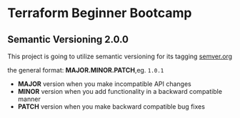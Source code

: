 # Terraform Beginner Bootcamp 

## Semantic Versioning 2.0.0

This project is going to utilize semantic versioning for its tagging 
[semver.org](https://semver.org/)

the general format:
**MAJOR.MINOR.PATCH**,eg. `1.0.1`


- **MAJOR** version when you make incompatible API changes
- **MINOR** version when you add functionality in a backward compatible manner
- **PATCH** version when you make backward compatible bug fixes